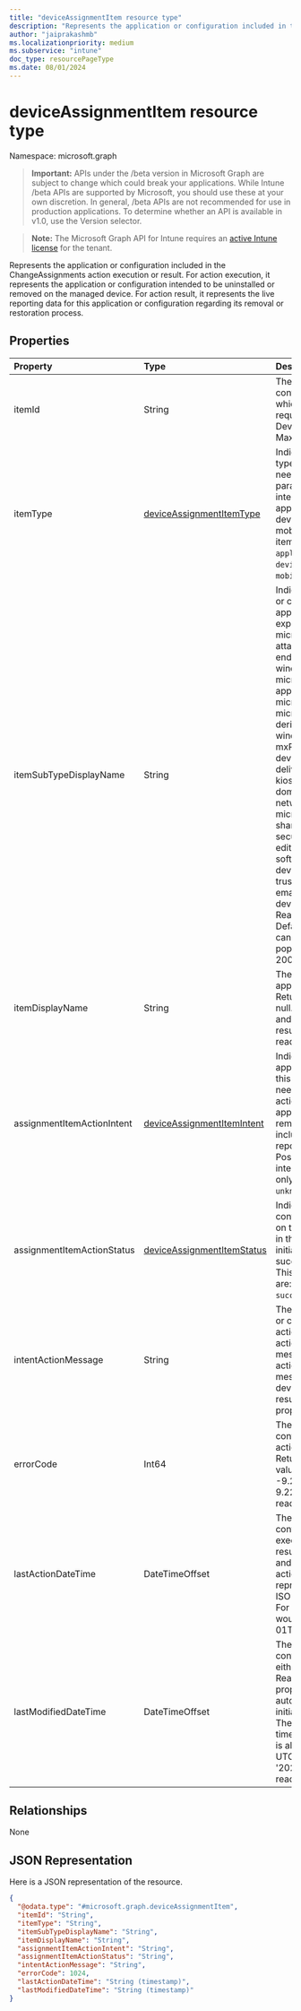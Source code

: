 ```yaml
---
title: "deviceAssignmentItem resource type"
description: "Represents the application or configuration included in the ChangeAssignments action execution or result. For action execution, it represents the application or configuration intended to be uninstalled or removed on the managed device. For action result, it represents the live reporting data for this application or configuration regarding its removal or restoration process."
author: "jaiprakashmb"
ms.localizationpriority: medium
ms.subservice: "intune"
doc_type: resourcePageType
ms.date: 08/01/2024
---
```


# deviceAssignmentItem resource type

Namespace: microsoft.graph

> **Important:** APIs under the /beta version in Microsoft Graph are subject to change which could break your applications. While Intune /beta APIs are supported by Microsoft, you should use these at your own discretion. In general, /beta APIs are not recommended for use in production applications. To determine whether an API is available in v1.0, use the Version selector.

> **Note:** The Microsoft Graph API for Intune requires an [active Intune license](https://go.microsoft.com/fwlink/?linkid=839381) for the tenant.

Represents the application or configuration included in the ChangeAssignments action execution or result. For action execution, it represents the application or configuration intended to be uninstalled or removed on the managed device. For action result, it represents the live reporting data for this application or configuration regarding its removal or restoration process.

## Properties
|Property|Type|Description|
|:---|:---|:---|
|itemId|String|The unique identifier for the application or configuration. ItemId is required property which needs to be set in the action POST request parameter for the DeviceAssignmentItem intended to remove. Max length is 40|
|itemType|[deviceAssignmentItemType](../resources/intune-devices-deviceassignmentitemtype.md)|Indicates the application or configuration type. ItemType is required property which needs to be set in the action POST request parameter for the DeviceAssignmentItem intended to remove. Possible values are: application, deviceConfiguration, deviceManagementConfigurationPolicy, mobileAppConfiguration. application itemType is default value. Possible values are: `application`, `deviceConfiguration`, `deviceManagementConfigurationPolicy`, `mobileAppConfiguration`, `unknownFutureValue`.|
|itemSubTypeDisplayName|String|Indicates the specific type for the application or configuration. For example, unknown, application, appConfiguration, exploitProtection, bitLocker, deviceControl, microsoftEdgeBaseline, attackSurfaceReductionRulesConfigMgr, endpointDetectionandResponse, windowsUpdateforBusiness, microsoftDefenderFirewallRules, applicationControl, microsoftDefenderAntivirusexclusions, microsoftDefenderAntivirus, wiredNetwork, derivedPersonalIdentityVerificationCredential, windowsHealthMonitoring, extensions, mxProfileZebraOnly, deviceFirmwareConfigurationInterface, deliveryOptimization, identityProtection, kiosk, overrideGroupPolicy, domainJoinPreview, pkcsImportedCertificate, networkBoundary, endpointProtection, microsoftDefenderAtpWindows10Desktop, sharedMultiUserDevice, deviceFeatures, secureAssessmentEducation, wiFiImport, editionUpgradeAndModeSwitch, vpn, custom, softwareUpdates, deviceRestrictionsWindows10Team, email, trustedCertificate, scepCertificate, emailSamsungKnoxOnly, pkcsCertificate, deviceRestrictions, wiFi, settingsCatalog. Read-Only. Returned in the action result. Default value is null. The property value cannot be modified and is automatically populated with the action result. Max length is 200. This property is read-only.|
|itemDisplayName|String|The item displayName name for the application or configuration. Read-Only. Returned in the action result. Default value is null. The property value cannot be modified and is automatically populated with the action result. Max length is 200. This property is read-only.|
|assignmentItemActionIntent|[deviceAssignmentItemIntent](../resources/intune-devices-deviceassignmentitemintent.md)|Indicates the IT Admin's intent on the application or configuration when executing this action on the managed device. Intent needs to be set as default value remove in the action POST request parameter. For the application or configuration intended to remove through previous actions but not included in current action, its intent will be reported as restore in the action result. Possible values are: remove, restore. remove intent is default value. This property is read-only. Possible values are: `remove`, `restore`, `unknownFutureValue`.|
|assignmentItemActionStatus|[deviceAssignmentItemStatus](../resources/intune-devices-deviceassignmentitemstatus.md)|Indicates the live status for the application or configuration regarding the executed action on the managed device. Read-Only. Returned in the action result. Possible values are: initiated, inProgress, removed, error, succeeded. initiated status is default value. This property is read-only. Possible values are: `initiated`, `inProgress`, `removed`, `error`, `succeeded`, `unknownFutureValue`.|
|intentActionMessage|String|The intent action message for the application or configuration regarding the executed action on the managed device. When the action is on error, this property provides message on the reason of failure. When the action is in progress, this property provides message on what's being processed on the device. Read-Only. Returned in the action result. Can be null. Max length is 1500. This property is read-only.|
|errorCode|Int64|The error code for the application or configuration regarding the failed executed action on the managed device. Read-Only. Returned in the action result. 0 is default value and indicates no failure. Valid values -9.22337203685478E+18 to 9.22337203685478E+18. This property is read-only.|
|lastActionDateTime|DateTimeOffset|The date and time when the application or configuration was initiated an action execution. Read-Only. Returned in the action result. The property value cannot be modified and is automatically populated when the action is initiated. The Timestamp type represents date and time information using ISO 8601 format and is always in UTC time. For example, midnight UTC on Jan 1, 2025 would look like this: '2025-01-01T00:00:00Z'. This property is read-only.|
|lastModifiedDateTime|DateTimeOffset|The date and time when the application or configuration was last modified because of either action execution or status change. Read-Only. Returned in the action result. The property value cannot be modified and is automatically populated when the action is initiated or the device has a status change. The Timestamp type represents date and time information using ISO 8601 format and is always in UTC time. For example, midnight UTC on Jan 1, 2025 would look like this: '2025-01-01T00:00:00Z'. This property is read-only.|

## Relationships
None

## JSON Representation
Here is a JSON representation of the resource.
<!-- {
  "blockType": "resource",
  "@odata.type": "microsoft.graph.deviceAssignmentItem"
}
-->
``` json
{
  "@odata.type": "#microsoft.graph.deviceAssignmentItem",
  "itemId": "String",
  "itemType": "String",
  "itemSubTypeDisplayName": "String",
  "itemDisplayName": "String",
  "assignmentItemActionIntent": "String",
  "assignmentItemActionStatus": "String",
  "intentActionMessage": "String",
  "errorCode": 1024,
  "lastActionDateTime": "String (timestamp)",
  "lastModifiedDateTime": "String (timestamp)"
}
```